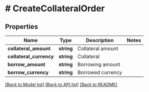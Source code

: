 # # CreateCollateralOrder

## Properties

Name | Type | Description | Notes
------------ | ------------- | ------------- | -------------
**collateral_amount** | **string** | Collateral amount | 
**collateral_currency** | **string** | Collateral | 
**borrow_amount** | **string** | Borrowing amount | 
**borrow_currency** | **string** | Borrowed currency | 

[[Back to Model list]](../../README.md#documentation-for-models) [[Back to API list]](../../README.md#documentation-for-api-endpoints) [[Back to README]](../../README.md)
